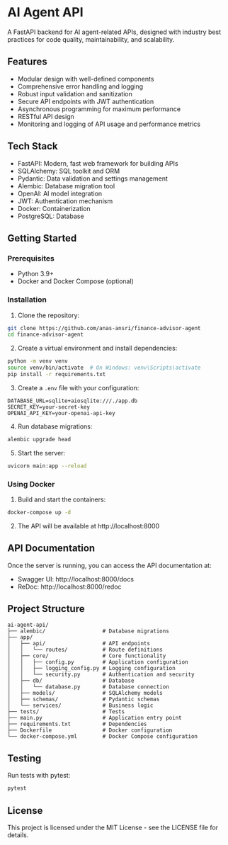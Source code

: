 # AI Agent API

A FastAPI backend for AI agent-related APIs, designed with industry best practices for code quality, maintainability, and scalability.

## Features

- Modular design with well-defined components
- Comprehensive error handling and logging
- Robust input validation and sanitization
- Secure API endpoints with JWT authentication
- Asynchronous programming for maximum performance
- RESTful API design
- Monitoring and logging of API usage and performance metrics

## Tech Stack

- FastAPI: Modern, fast web framework for building APIs
- SQLAlchemy: SQL toolkit and ORM
- Pydantic: Data validation and settings management
- Alembic: Database migration tool
- OpenAI: AI model integration
- JWT: Authentication mechanism
- Docker: Containerization
- PostgreSQL: Database

## Getting Started

### Prerequisites

- Python 3.9+
- Docker and Docker Compose (optional)

### Installation

1. Clone the repository:

```bash
git clone https://github.com/anas-ansri/finance-advisor-agent
cd finance-advisor-agent
```

2. Create a virtual environment and install dependencies:

```bash
python -m venv venv
source venv/bin/activate  # On Windows: venv\Scripts\activate
pip install -r requirements.txt
```

3. Create a `.env` file with your configuration:

```
DATABASE_URL=sqlite+aiosqlite:///./app.db
SECRET_KEY=your-secret-key
OPENAI_API_KEY=your-openai-api-key
```

4. Run database migrations:

```bash
alembic upgrade head
```

5. Start the server:

```bash
uvicorn main:app --reload
```

### Using Docker

1. Build and start the containers:

```bash
docker-compose up -d
```

2. The API will be available at http://localhost:8000

## API Documentation

Once the server is running, you can access the API documentation at:

- Swagger UI: http://localhost:8000/docs
- ReDoc: http://localhost:8000/redoc

## Project Structure

```
ai-agent-api/
├── alembic/                  # Database migrations
├── app/
│   ├── api/                  # API endpoints
│   │   └── routes/           # Route definitions
│   ├── core/                 # Core functionality
│   │   ├── config.py         # Application configuration
│   │   ├── logging_config.py # Logging configuration
│   │   └── security.py       # Authentication and security
│   ├── db/                   # Database
│   │   └── database.py       # Database connection
│   ├── models/               # SQLAlchemy models
│   ├── schemas/              # Pydantic schemas
│   └── services/             # Business logic
├── tests/                    # Tests
├── main.py                   # Application entry point
├── requirements.txt          # Dependencies
├── Dockerfile                # Docker configuration
└── docker-compose.yml        # Docker Compose configuration
```

## Testing

Run tests with pytest:

```bash
pytest
```

## License

This project is licensed under the MIT License - see the LICENSE file for details.
